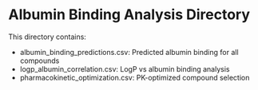 # Albumin Binding Analysis Directory
This directory contains:
- albumin_binding_predictions.csv: Predicted albumin binding for all compounds
- logp_albumin_correlation.csv: LogP vs albumin binding analysis
- pharmacokinetic_optimization.csv: PK-optimized compound selection
